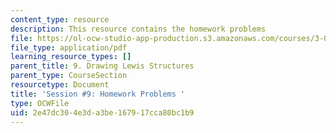 ```yaml
---
content_type: resource
description: This resource contains the homework problems
file: https://ol-ocw-studio-app-production.s3.amazonaws.com/courses/3-091sc-introduction-to-solid-state-chemistry-fall-2010/2e47dc304e3da3be167917cca80bc1b9_MIT3_091SCF09_hw9.pdf
file_type: application/pdf
learning_resource_types: []
parent_title: 9. Drawing Lewis Structures
parent_type: CourseSection
resourcetype: Document
title: 'Session #9: Homework Problems '
type: OCWFile
uid: 2e47dc30-4e3d-a3be-1679-17cca80bc1b9
---
```

